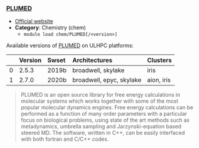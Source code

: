 ### [PLUMED](https://www.plumed.org)

* [Official website](https://www.plumed.org)
* __Category__: Chemistry (chem)
    -  `module load chem/PLUMED[/<version>]`

Available versions of [PLUMED](https://www.plumed.org) on ULHPC platforms:

|    | Version   | Swset   | Architectures            | Clusters   |
|---:|:----------|:--------|:-------------------------|:-----------|
|  0 | 2.5.3     | 2019b   | broadwell, skylake       | iris       |
|  1 | 2.7.0     | 2020b   | broadwell, epyc, skylake | aion, iris |

> PLUMED is an open source library for free energy calculations in molecular systems which works together with some of the most popular molecular dynamics engines. Free energy calculations can be performed as a function of many order parameters with a particular  focus on biological problems, using state of the art methods such as metadynamics, umbrella sampling and Jarzynski-equation based steered MD. The software, written in C++, can be easily interfaced with both fortran and C/C++ codes.
